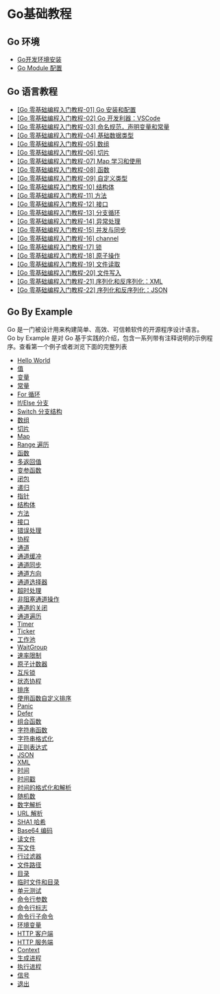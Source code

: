 # Go基础教程
## Go 环境
- [Go开发环境安装](https://gocn.vip/wiki/install)
- [Go Module 配置](https://gocn.vip/wiki/gomodule)

## Go 语言教程
- [[Go 零基础编程入门教程-01] Go 安装和配置](https://www.bilibili.com/video/av18288497/)
- [[Go 零基础编程入门教程-02] Go 开发利器：VSCode](https://www.bilibili.com/video/av18319744/)
- [[Go 零基础编程入门教程-03] 命名规范，声明变量和常量](https://www.bilibili.com/video/av18523501/)
- [[Go 零基础编程入门教程-04] 基础数据类型](https://www.bilibili.com/video/av18545561/)
- [[Go 零基础编程入门教程-05] 数组](https://www.bilibili.com/video/av18622585/)
- [[Go 零基础编程入门教程-06] 切片](https://www.bilibili.com/video/av18699016/)
- [[Go 零基础编程入门教程-07] Map 学习和使用](https://www.bilibili.com/video/av18794720/)
- [[Go 零基础编程入门教程-08] 函数](https://www.bilibili.com/video/av18832358/)
- [[Go 零基础编程入门教程-09] 自定义类型](https://www.bilibili.com/video/av19875467)
- [[Go 零基础编程入门教程-10] 结构体](https://www.bilibili.com/video/av20049165/)
- [[Go 零基础编程入门教程-11] 方法](https://www.bilibili.com/video/av20318388/)
- [[Go 零基础编程入门教程-12] 接口](https://www.bilibili.com/video/av20330175/)
- [[Go 零基础编程入门教程-13] 分支循环](https://www.bilibili.com/video/av20620028/)
- [[Go 零基础编程入门教程-14] 异常处理](https://www.bilibili.com/video/av20664302/)
- [[Go 零基础编程入门教程-15] 并发与同步](https://www.bilibili.com/video/av20894338/)
- [[Go 零基础编程入门教程-16] channel](https://www.bilibili.com/video/av20931427/)
- [[Go 零基础编程入门教程-17] 锁](https://www.bilibili.com/video/av21172512)
- [[Go 零基础编程入门教程-18] 原子操作](https://www.bilibili.com/video/av21227084)
- [[Go 零基础编程入门教程-19] 文件读取](https://www.bilibili.com/video/av21890850)
- [[Go 零基础编程入门教程-20] 文件写入](https://www.bilibili.com/video/av22436779)
- [[Go 零基础编程入门教程-21] 序列化和反序列化：XML](https://www.bilibili.com/video/av23686676)
- [[Go 零基础编程入门教程-22] 序列化和反序列化：JSON](https://www.bilibili.com/video/av24327123)


## Go By Example
Go 是一门被设计用来构建简单、高效、可信赖软件的开源程序设计语言。<br />Go by Example 是对 Go 基于实践的介绍，包含一系列带有注释说明的示例程序。查看第一个例子或者浏览下面的完整列表
- [Hello World](https://gobyexample-cn.github.io/hello-world)
- [值](https://gobyexample-cn.github.io/values)
- [变量](https://gobyexample-cn.github.io/variables)
- [常量](https://gobyexample-cn.github.io/constants)
- [For 循环](https://gobyexample-cn.github.io/for)
- [If/Else 分支](https://gobyexample-cn.github.io/if-else)
- [Switch 分支结构](https://gobyexample-cn.github.io/switch)
- [数组](https://gobyexample-cn.github.io/arrays)
- [切片](https://gobyexample-cn.github.io/slices)
- [Map](https://gobyexample-cn.github.io/maps)
- [Range 遍历](https://gobyexample-cn.github.io/range)
- [函数](https://gobyexample-cn.github.io/functions)
- [多返回值](https://gobyexample-cn.github.io/multiple-return-values)
- [变参函数](https://gobyexample-cn.github.io/variadic-functions)
- [闭包](https://gobyexample-cn.github.io/closures)
- [递归](https://gobyexample-cn.github.io/recursion)
- [指针](https://gobyexample-cn.github.io/pointers)
- [结构体](https://gobyexample-cn.github.io/structs)
- [方法](https://gobyexample-cn.github.io/methods)
- [接口](https://gobyexample-cn.github.io/interfaces)
- [错误处理](https://gobyexample-cn.github.io/errors)
- [协程](https://gobyexample-cn.github.io/goroutines)
- [通道](https://gobyexample-cn.github.io/channels)
- [通道缓冲](https://gobyexample-cn.github.io/channel-buffering)
- [通道同步](https://gobyexample-cn.github.io/channel-synchronization)
- [通道方向](https://gobyexample-cn.github.io/channel-directions)
- [通道选择器](https://gobyexample-cn.github.io/select)
- [超时处理](https://gobyexample-cn.github.io/timeouts)
- [非阻塞通道操作](https://gobyexample-cn.github.io/non-blocking-channel-operations)
- [通道的关闭](https://gobyexample-cn.github.io/closing-channels)
- [通道遍历](https://gobyexample-cn.github.io/range-over-channels)
- [Timer](https://gobyexample-cn.github.io/timers)
- [Ticker](https://gobyexample-cn.github.io/tickers)
- [工作池](https://gobyexample-cn.github.io/worker-pools)
- [WaitGroup](https://gobyexample-cn.github.io/waitgroups)
- [速率限制](https://gobyexample-cn.github.io/rate-limiting)
- [原子计数器](https://gobyexample-cn.github.io/atomic-counters)
- [互斥锁](https://gobyexample-cn.github.io/mutexes)
- [状态协程](https://gobyexample-cn.github.io/stateful-goroutines)
- [排序](https://gobyexample-cn.github.io/sorting)
- [使用函数自定义排序](https://gobyexample-cn.github.io/sorting-by-functions)
- [Panic](https://gobyexample-cn.github.io/panic)
- [Defer](https://gobyexample-cn.github.io/defer)
- [组合函数](https://gobyexample-cn.github.io/collection-functions)
- [字符串函数](https://gobyexample-cn.github.io/string-functions)
- [字符串格式化](https://gobyexample-cn.github.io/string-formatting)
- [正则表达式](https://gobyexample-cn.github.io/regular-expressions)
- [JSON](https://gobyexample-cn.github.io/json)
- [XML](https://gobyexample-cn.github.io/xml)
- [时间](https://gobyexample-cn.github.io/time)
- [时间戳](https://gobyexample-cn.github.io/epoch)
- [时间的格式化和解析](https://gobyexample-cn.github.io/time-formatting-parsing)
- [随机数](https://gobyexample-cn.github.io/random-numbers)
- [数字解析](https://gobyexample-cn.github.io/number-parsing)
- [URL 解析](https://gobyexample-cn.github.io/url-parsing)
- [SHA1 哈希](https://gobyexample-cn.github.io/sha1-hashes)
- [Base64 编码](https://gobyexample-cn.github.io/base64-encoding)
- [读文件](https://gobyexample-cn.github.io/reading-files)
- [写文件](https://gobyexample-cn.github.io/writing-files)
- [行过滤器](https://gobyexample-cn.github.io/line-filters)
- [文件路径](https://gobyexample-cn.github.io/file-paths)
- [目录](https://gobyexample-cn.github.io/directories)
- [临时文件和目录](https://gobyexample-cn.github.io/temporary-files-and-directories)
- [单元测试](https://gobyexample-cn.github.io/testing)
- [命令行参数](https://gobyexample-cn.github.io/command-line-arguments)
- [命令行标志](https://gobyexample-cn.github.io/command-line-flags)
- [命令行子命令](https://gobyexample-cn.github.io/command-line-subcommands)
- [环境变量](https://gobyexample-cn.github.io/environment-variables)
- [HTTP 客户端](https://gobyexample-cn.github.io/http-clients)
- [HTTP 服务端](https://gobyexample-cn.github.io/http-servers)
- [Context](https://gobyexample-cn.github.io/context)
- [生成进程](https://gobyexample-cn.github.io/spawning-processes)
- [执行进程](https://gobyexample-cn.github.io/execing-processes)
- [信号](https://gobyexample-cn.github.io/signals)
- [退出](https://gobyexample-cn.github.io/exit)
